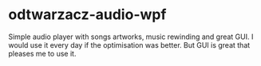 # odtwarzacz-audio-wpf
Simple audio player with songs artworks, music rewinding and great GUI. I would use it every day if the optimisation was better. But GUI is great that pleases me to use it. 
